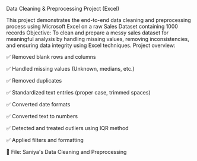 Data Cleaning & Preprocessing Project (Excel)

This project demonstrates the end-to-end data cleaning and preprocessing process using Microsoft Excel on a raw Sales Dataset containing 1000 records
Objective:
To clean and prepare a messy sales dataset for meaningful analysis by handling missing values, removing inconsistencies, and ensuring data integrity using Excel techniques.
Project overview:

✅ Removed blank rows and columns

✅ Handled missing values (Unknown, medians, etc.)

✅ Removed duplicates

✅ Standardized text entries (proper case, trimmed spaces)

✅ Converted date formats

✅ Converted text to numbers

✅ Detected and treated outliers using IQR method

✅ Applied filters and formatting

📁 File:
Saniya's Data Cleaning and Preprocessing 

